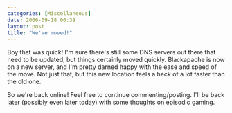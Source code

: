 ```yaml
---
categories: [Miscellaneous]
date: 2006-09-18 06:39
layout: post
title: "We've moved!"
---
```

Boy that was quick! I'm sure there's still some DNS servers out there that need to be updated, but things certainly moved quickly. Blackapache is now on a new server, and I'm pretty darned happy with the ease and speed of the move. Not just that, but this new location feels a heck of a lot faster than the old one.

So we're back online! Feel free to continue commenting/posting. I'll be back later (possibly even later today) with some thoughts on episodic gaming.
